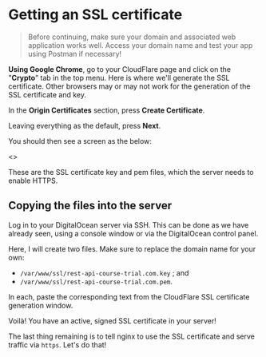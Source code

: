 # Getting an SSL certificate

> Before continuing, make sure your domain and associated web application works well. Access your domain name and test your app using Postman if necessary!

**Using Google Chrome**, go to your CloudFlare page and click on the "**Crypto**" tab in the top menu. Here is where we'll generate the SSL certificate. Other browsers may or may not work for the generation of the SSL certificate and key.

In the **Origin Certificates** section, press **Create Certificate**.

Leaving everything as the default, press **Next**.

You should then see a screen as the below:

&lt;&gt;

These are the SSL certificate key and pem files, which the server needs to enable HTTPS.

## Copying the files into the server

Log in to your DigitalOcean server via SSH. This can be done as we have already seen, using a console window or via the DigitalOcean control panel.

Here, I will create two files. Make sure to replace the domain name for your own:

* `/var/www/ssl/rest-api-course-trial.com.key` ; and
* `/var/www/ssl/rest-api-course-trial.com.pem`.

In each, paste the corresponding text from the CloudFlare SSL certificate generation window.

Voilà! You have an active, signed SSL certificate in your server!

The last thing remaining is to tell nginx to use the SSL certificate and serve traffic via `https`. Let's do that!

